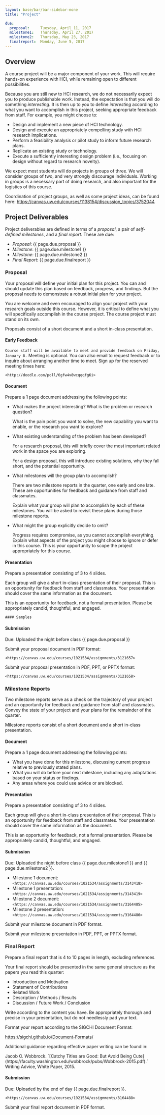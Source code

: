 ```yaml
---
layout: base/bar/bar-sidebar-none
title: "Project"

due:
  proposal:     Tuesday, April 11, 2017
  milestone1:   Thursday, April 27, 2017
  milestone2:   Thursday, May 23, 2017
  finalreport:  Monday, June 5, 2017
---
```


## Overview

A course project will be a major component of your work.
This will require hands-on experience with HCI, while remaining open to different possibilities.

Because you are still new to HCI research, we do not necessarily expect you to produce publishable work.
Instead, the expectation is that you will do something _interesting_.
It is then up to you to define _interesting_ according to what you want to accomplish in this project,
seeking appropriate feedback from staff.
For example, you might choose to:

- Design and implement a new piece of HCI technology.
- Design and execute an appropriately compelling study with HCI research implications.
- Perform a feasibility analysis or pilot study to inform future research plans.
- Replicate an existing study or technology.
- Execute a sufficiently interesting design problem (i.e., focusing on design without regard to research novelty).

We expect most students will do projects in groups of three. 
We will consider groups of two, and very strongly discourage individuals.
Working in groups is a necessary part of doing research, and also important for the logistics of this course.

Coordination of project groups, as well as some project ideas, can be found here:
<https://canvas.uw.edu/courses/1138154/discussion_topics/3752044>

## Project Deliverables

Project deliverables are defined in terms of a _proposal_, a pair of _self-defined milestones_, and a _final report_.
These are due:

- _Proposal_:       {{ page.due.proposal }}
- _Milestone_:      {{ page.due.milestone1 }}
- _Milestone_:      {{ page.due.milestone2 }}
- _Final Report_:   {{ page.due.finalreport }}

### Proposal

Your proposal will define your initial plan for this project.
You can and should update this plan based on feedback, progress, and findings.
But the proposal needs to demonstrate a robust initial plan for your project.

You are welcome and even encouraged to align your project with your research goals outside this course.
However, it is critical to define what you will specifically accomplish in the course project.
The course project must stand on its own.

Proposals consist of a short document and a short in-class presentation.

#### Early Feedback

`Course staff will be available to meet and provide feedback on Friday, January 8.`
Meeting is optional.
You can also email to request feedback or to inquire about arranging another time to meet.
Sign up for the reserved meeting times here:

`<http://doodle.com/poll/6gfw4v8wcqqqfg6i>`

#### Document

Prepare a 1 page document addressing the following points:

- What makes the project interesting? What is the problem or research question?

  What is the pain point you want to solve, the new capability you want to enable, or the research you want to explore?

- What existing understanding of the problem has been developed?

  For a research proposal, this will briefly cover the most important related work in the space you are exploring.

  For a design proposal, this will introduce existing solutions, why they fall short, and the potential opportunity.
  
- What milestones will the group plan to accomplish?

  There are two milestone reports in the quarter, one early and one late.
  These are opportunities for feedback and guidance from staff and classmates.

  Explain what your group will plan to accomplish by each of these milestones.
  You will be asked to revisit these plans during those milestone reports.

- What might the group explicitly decide to omit?

  Progress requires compromise, as you cannot accomplish everything.
  Explain what aspects of the project you might choose to ignore or defer in this course.
  This is your opportunity to scope the project appropriately for this course.

#### Presentation

Prepare a presentation consisting of 3 to 4 slides.

Each group will give a short in-class presentation of their proposal.
This is an opportunity for feedback from staff and classmates.
Your presentation should cover the same information as the document.

This is an opportunity for feedback, not a formal presentation. Please be appropriately candid, thoughtful, and engaged.

`#### Samples`

#### Submission

Due: Uploaded the night before class {{ page.due.proposal }}

Submit your proposal document in PDF format:

`<https://canvas.uw.edu/courses/1021534/assignments/3121657>`

Submit your proposal presentation in PDF, PPT, or PPTX format:

`<https://canvas.uw.edu/courses/1021534/assignments/3121658>`

### Milestone Reports

Two milestone reports serve as a check on the trajectory of your project
and an opportunity for feedback and guidance from staff and classmates.
Convey the state of your project and your plans for the remainder of the quarter.

Milestone reports consist of a short document and a short in-class presentation.

#### Document

Prepare a 1 page document addressing the following points:

- What you have done for this milestone, discussing current progress relative to previously stated plans.
- What you will do before your next milestone, including any adaptations based on your status or findings.
- Any areas where you could use advice or are blocked.

#### Presentation

Prepare a presentation consisting of 3 to 4 slides.

Each group will give a short in-class presentation of their proposal.
This is an opportunity for feedback from staff and classmates.
Your presentation should cover the same information as the document.

This is an opportunity for feedback, not a formal presentation. Please be appropriately candid, thoughtful, and engaged.

#### Submission

Due: Uploaded the night before class {{ page.due.milestone1 }} and {{ page.due.milestone2 }}.

- Milestone 1 document: `<https://canvas.uw.edu/courses/1021534/assignments/3143418>`
- Milestone 1 presentation: `<https://canvas.uw.edu/courses/1021534/assignments/3143419>`
- Milestone 2 document: `<https://canvas.uw.edu/courses/1021534/assignments/3164485>`
- Milestone 2 presentation: `<https://canvas.uw.edu/courses/1021534/assignments/3164486>`

Submit your milestone document in PDF format.

Submit your milestone presentation in PDF, PPT, or PPTX format.

### Final Report

Prepare a final report that is 4 to 10 pages in length, excluding references.

Your final report should be presented in the same general structure as the papers you read this quarter:

- Introduction and Motivation
- Statement of Contributions
- Related Work
- Description / Methods / Results
- Discussion / Future Work / Conclusion

Write according to the content you have.
Be appropriately thorough and precise in your presentation, but do not needlessly pad your text.

Format your report according to the SIGCHI Document Format:

<https://sigchi.github.io/Document-Formats/>

Additional guidance regarding effective paper writing can be found in:

<div class="paper" markdown="block">
Jacob O. Wobbrock.
`[Catchy Titles are Good: But Avoid Being Cute](https://faculty.washington.edu/wobbrock/pubs/Wobbrock-2015.pdf).`
Writing Advice, White Paper, 2015.
</div>

#### Submission

Due: Uploaded by the end of day {{ page.due.finalreport }}.

`<https://canvas.uw.edu/courses/1021534/assignments/3164488>`

Submit your final report document in PDF format.

